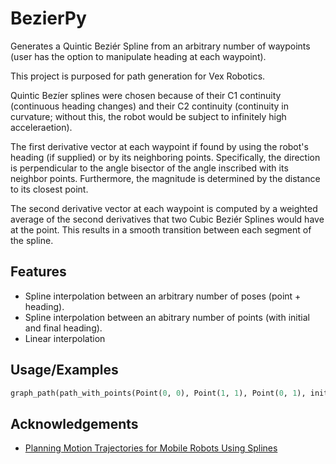 
# BezierPy
Generates a Quintic Beziér Spline from an arbitrary number of waypoints (user has the option to manipulate heading at each waypoint).

This project is purposed for path generation for Vex Robotics.

Quintic Bezíer splines were chosen because of their C1 continuity (continuous heading changes) and their C2 continuity (continuity in curvature; without this, the 
robot would be subject to infinitely high acceleraetion).

The first derivative vector at each waypoint
if found by using the robot's heading (if supplied) or by its neighboring points. Specifically,
the direction is perpendicular to the angle bisector of the angle inscribed 
with its neighbor points. Furthermore, the magnitude is determined by the distance to its closest point.

The second derivative vector at each waypoint is computed by a weighted average of the second derivatives
that two Cubic Beziér Splines would have at the point. This results in a smooth transition between each segment of the spline.





## Features

- Spline interpolation between an arbitrary number of poses (point + heading).
- Spline interpolation between an abitrary number of points (with initial and final heading).
- Linear interpolation


## Usage/Examples

```python
graph_path(path_with_points(Point(0, 0), Point(1, 1), Point(0, 1), initial_heading=0, final_heading=-90))
```
## Acknowledgements

 - [Planning Motion Trajectories for Mobile Robots Using Splines](https://awesomeopensource.com/project/elangosundar/awesome-README-templates)
